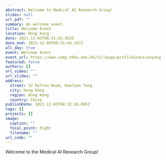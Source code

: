 ```yaml
---
abstract: Welcome to Medical AI Research Group!
slides: null
url_pdf: ""
summary: An welcome event.
title: Welcome Event
location: Hong Kong
date: 2021-12-03T08:31:42.953Z
date_end: 2021-12-03T08:31:44.157Z
all_day: true
event: Welcome Event
event_url: https://www.comp.hkbu.edu.hk/v1/?page=profile&id=xianyang
featured: false
authors: []
url_video: ""
url_slides: ""
address:
  street: 32 Refrew Road, Kowloon Tong
  city: Hong Kong
  region: Hong Kong
  country: China
publishDate: 2021-12-03T08:32:26.895Z
tags: []
projects: []
image:
  caption: ""
  focal_point: Right
  filename: ""
url_code: ""
---
```

Welcome to the Medical AI Research Group!
